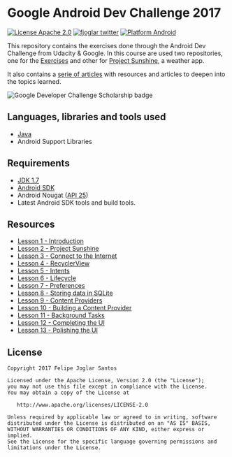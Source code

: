 # Google Android Dev Challenge 2017

[![License Apache 2.0](https://img.shields.io/badge/license-Apache%202.0-green.svg)](https://github.com/fjoglar/android-dev-challenge/blob/master/LICENSE.txt)
[![fjoglar twitter](https://img.shields.io/badge/twitter-@felipejoglar-blue.svg)](http://twitter.com/felipejoglar)
[![Platform Android](https://img.shields.io/badge/platform-Android-blue.svg)](https://www.android.com)

This repository contains the exercises done through the Android Dev Challenge from Udacity & Google. In this course are used two repositories, one for the [Exercises](https://github.com/udacity/ud851-Exercises) and other for [Project Sunshine](https://github.com/udacity/ud851-Sunshine), a weather app.

It also contains a [serie of articles](https://github.com/fjoglar/android-dev-challenge#resources) with resources and articles to deepen into the topics learned.

![Google Developer Challenge Scholarship badge](https://github.com/fjoglar/android-dev-challenge/blob/master/assets/android-dev-challenge-badge.png)


## Languages, libraries and tools used

* [Java](https://docs.oracle.com/javase/7/docs/)
* Android Support Libraries


## Requirements

* [JDK 1.7](http://www.oracle.com/technetwork/java/javase/downloads/java-archive-downloads-javase7-521261.html)
* [Android SDK](https://developer.android.com/studio/index.html)
* Android Nougat ([API 25](https://developer.android.com/about/versions/nougat/android-7.1.html))
* Latest Android SDK tools and build tools.


## Resources

* [Lesson 1 - Introduction](https://github.com/fjoglar/android-dev-challenge/blob/master/articles/lesson-01-welcome.md)
* [Lesson 2 - Project Sunshine](https://github.com/fjoglar/android-dev-challenge/blob/master/articles/lesson-02-project-sunshine.md)
* [Lesson 3 - Connect to the Internet](https://github.com/fjoglar/android-dev-challenge/blob/master/articles/lesson-03-connect-to-the-internet.md)
* [Lesson 4 - RecyclerView](https://github.com/fjoglar/android-dev-challenge/blob/master/articles/lesson-04-recyclerview.md)
* [Lesson 5 - Intents](https://github.com/fjoglar/android-dev-challenge/blob/master/articles/lesson-05-intents.md)
* [Lesson 6 - Lifecycle](https://github.com/fjoglar/android-dev-challenge/blob/master/articles/lesson-06-lifecycle.md)
* [Lesson 7 - Preferences](https://github.com/fjoglar/android-dev-challenge/blob/master/articles/lesson-07-preferences.md)
* [Lesson 8 - Storing data in SQLite](https://github.com/fjoglar/android-dev-challenge/blob/master/articles/lesson-08-storing-data-in-sqlite.md)
* [Lesson 9 - Content Providers](https://github.com/fjoglar/android-dev-challenge/blob/master/articles/lesson-09-content-provider.md)
* [Lesson 10 - Building a Content Provider](https://github.com/fjoglar/android-dev-challenge/blob/master/articles/lesson-10-building-a-content-provider.md)
* [Lesson 11 - Background Tasks](https://github.com/fjoglar/android-dev-challenge/blob/master/articles/lesson-11-background-tasks.md)
* [Lesson 12 - Completing the UI](https://github.com/fjoglar/android-dev-challenge/blob/master/articles/lesson-12-completing-the-ui.md)
* [Lesson 13 - Polishing the UI](https://github.com/fjoglar/android-dev-challenge/blob/master/articles/lesson-13-polishing-the-ui.md)


## License

```
Copyright 2017 Felipe Joglar Santos

Licensed under the Apache License, Version 2.0 (the "License");
you may not use this file except in compliance with the License.
You may obtain a copy of the License at

   http://www.apache.org/licenses/LICENSE-2.0

Unless required by applicable law or agreed to in writing, software
distributed under the License is distributed on an "AS IS" BASIS,
WITHOUT WARRANTIES OR CONDITIONS OF ANY KIND, either express or implied.
See the License for the specific language governing permissions and
limitations under the License.
```
